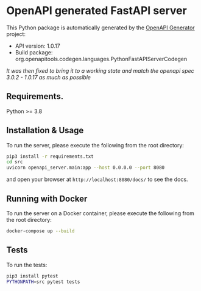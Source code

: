 # OpenAPI generated FastAPI server

This Python package is automatically generated by the [OpenAPI Generator](https://openapi-generator.tech) project:

- API version: 1.0.17
- Build package: org.openapitools.codegen.languages.PythonFastAPIServerCodegen

*It was then fixed to bring it to a working state and match the openapi spec 3.0.2 - 1.0.17 as much as possible*

## Requirements.

Python >= 3.8

## Installation & Usage

To run the server, please execute the following from the root directory:

```bash
pip3 install -r requirements.txt
cd src
uvicorn openapi_server.main:app --host 0.0.0.0 --port 8080
```

and open your browser at `http://localhost:8080/docs/` to see the docs.

## Running with Docker

To run the server on a Docker container, please execute the following from the root directory:

```bash
docker-compose up --build
```

## Tests

To run the tests:

```bash
pip3 install pytest
PYTHONPATH=src pytest tests
```
